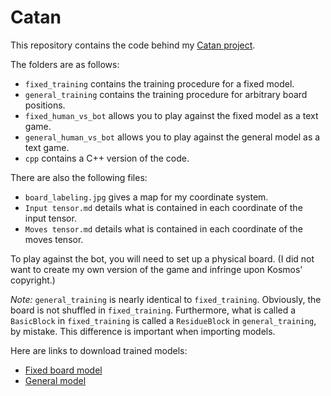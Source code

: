 # Catan

This repository contains the code behind my [Catan project](https://justinasher.me/catan_rl).

The folders are as follows:

- ```fixed_training``` contains the training procedure for a fixed model.
- ```general_training``` contains the training procedure for arbitrary board positions.
- ```fixed_human_vs_bot``` allows you to play against the fixed model as a text game.
- ```general_human_vs_bot``` allows you to play against the general model as a text game.
- ```cpp``` contains a C++ version of the code.

There are also the following files:
- ```board_labeling.jpg``` gives a map for my coordinate system.
- ```Input tensor.md``` details what is contained in each coordinate of the input tensor.
- ```Moves tensor.md``` details what is contained in each coordinate of the moves tensor.

To play against the bot, you will need to set up a physical board. (I did not want to create my own version of the game and infringe upon Kosmos' copyright.)

*Note:* ```general_training``` is nearly identical to ```fixed_training```. Obviously, the board is not shuffled in ```fixed_training```. Furthermore, what is called a ```BasicBlock``` in ```fixed_training``` is called a ```ResidueBlock``` in ```general_training```, by mistake. This difference is important when importing models.

Here are links to download trained models:
- [Fixed board model](https://drive.google.com/uc?export=download&id=1xNLq4p44D234_PxZcSEPZT2agR9btUou)
- [General model](https://drive.google.com/uc?export=download&id=1b47cCXPFYiMhxH-_S5Nqxfy4LX3VMXG-)
